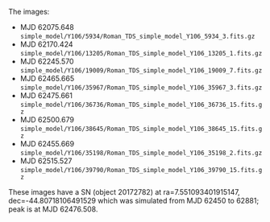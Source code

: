 The images:

* MJD 62075.648 `simple_model/Y106/5934/Roman_TDS_simple_model_Y106_5934_3.fits.gz`
* MJD 62170.424 `simple_model/Y106/13205/Roman_TDS_simple_model_Y106_13205_1.fits.gz`
* MJD 62245.570 `simple_model/Y106/19009/Roman_TDS_simple_model_Y106_19009_7.fits.gz`
* MJD 62465.665 `simple_model/Y106/35967/Roman_TDS_simple_model_Y106_35967_3.fits.gz`
* MJD 62475.661 `simple_model/Y106/36736/Roman_TDS_simple_model_Y106_36736_15.fits.gz`
* MJD 62500.679 `simple_model/Y106/38645/Roman_TDS_simple_model_Y106_38645_15.fits.gz`
* MJD 62455.669 `simple_model/Y106/35198/Roman_TDS_simple_model_Y106_35198_2.fits.gz`
* MJD 62515.527 `simple_model/Y106/39790/Roman_TDS_simple_model_Y106_39790_15.fits.gz`

These images have a SN (object 20172782) at ra=7.551093401915147, dec=-44.80718106491529 which was simulated from MJD 62450 to 62881; peak is at MJD 62476.508.
